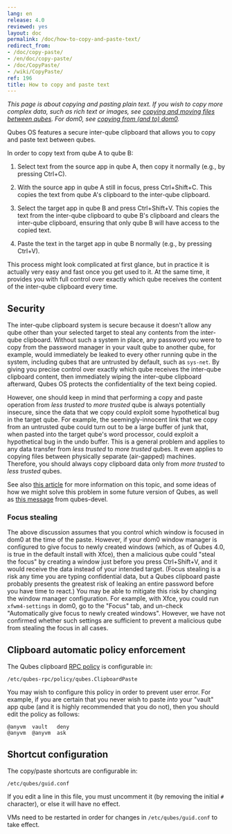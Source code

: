 ```yaml
---
lang: en
release: 4.0
reviewed: yes
layout: doc
permalink: /doc/how-to-copy-and-paste-text/
redirect_from:
- /doc/copy-paste/
- /en/doc/copy-paste/
- /doc/CopyPaste/
- /wiki/CopyPaste/
ref: 196
title: How to copy and paste text
---
```


*This page is about copying and pasting plain text.
If you wish to copy more complex data, such as rich text or images, see [copying and moving files between qubes](/doc/how-to-copy-and-move-files/).
For dom0, see [copying from (and to) dom0](/doc/how-to-copy-from-dom0/).*

Qubes OS features a secure inter-qube clipboard that allows you to copy and paste text between qubes.

In order to copy text from qube A to qube B:

 1. Select text from the source app in qube A, then copy it normally (e.g., by pressing Ctrl+C).

 2. With the source app in qube A still in focus, press Ctrl+Shift+C.
    This copies the text from qube A's clipboard to the inter-qube clipboard.

 3. Select the target app in qube B and press Ctrl+Shift+V.
    This copies the text from the inter-qube clipboard to qube B's clipboard and clears the inter-qube clipboard, ensuring that only qube B will have access to the copied text.

 4. Paste the text in the target app in qube B normally (e.g., by pressing Ctrl+V).

This process might look complicated at first glance, but in practice it is actually very easy and fast once you get used to it.
At the same time, it provides you with full control over exactly which qube receives the content of the inter-qube clipboard every time.

Security
--------

The inter-qube clipboard system is secure because it doesn't allow any qube other than your selected target to steal any contents from the inter-qube clipboard.
Without such a system in place, any password you were to copy from the password manager in your vault qube to another qube, for example, would immediately be leaked to every other running qube in the system, including qubes that are untrusted by default, such as `sys-net`.
By giving you precise control over exactly which qube receives the inter-qube clipboard content, then immediately wiping the inter-qube clipboard afterward, Qubes OS protects the confidentiality of the text being copied.

However, one should keep in mind that performing a copy and paste operation from *less trusted* to *more trusted* qube is always potentially insecure, since the data that we copy could exploit some hypothetical bug in the target qube.
For example, the seemingly-innocent link that we copy from an untrusted qube could turn out to be a large buffer of junk that, when pasted into the target qube's word processor, could exploit a hypothetical bug in the undo buffer.
This is a general problem and applies to any data transfer from *less trusted* to *more trusted* qubes.
It even applies to copying files between physically separate (air-gapped) machines.
Therefore, you should always copy clipboard data only from *more trusted* to *less trusted* qubes.

See also [this article](https://blog.invisiblethings.org/2011/03/13/partitioning-my-digital-life-into.html) for more information on this topic, and some ideas of how we might solve this problem in some future version of Qubes, as well as [this message](https://groups.google.com/group/qubes-devel/msg/48b4b532cee06e01) from qubes-devel.

### Focus stealing

The above discussion assumes that you control which window is focused in dom0 at the time of the paste.
However, if your dom0 window manager is configured to give focus to newly created windows (which, as of Qubes 4.0, is true in the default install with Xfce), then a malicious qube could "steal the focus" by creating a window just before you press Ctrl+Shift+V, and it would receive the data instead of your intended target.
(Focus stealing is a risk any time you are typing confidential data, but a Qubes clipboard paste probably presents the greatest risk of leaking an entire password before you have time to react.)
You may be able to mitigate this risk by changing the window manager configuration.
For example, with Xfce, you could run `xfwm4-settings` in dom0, go to the "Focus" tab, and un-check "Automatically give focus to newly created windows".
However, we have not confirmed whether such settings are sufficient to prevent a malicious qube from stealing the focus in all cases.

Clipboard automatic policy enforcement
--------------------------------------

The Qubes clipboard [RPC policy](/doc/rpc-policy/) is configurable in:

~~~
/etc/qubes-rpc/policy/qubes.ClipboardPaste
~~~

You may wish to configure this policy in order to prevent user error.
For example, if you are certain that you never wish to paste *into* your "vault" app qube (and it is highly recommended that you do not), then you should edit the policy as follows:

~~~
@anyvm  vault   deny
@anyvm  @anyvm  ask
~~~

Shortcut configuration
----------------------

The copy/paste shortcuts are configurable in:

~~~
/etc/qubes/guid.conf
~~~

If you edit a line in this file, you must uncomment it (by removing the initial `#` character), or else it will have no effect.

VMs need to be restarted in order for changes in `/etc/qubes/guid.conf` to take effect.
